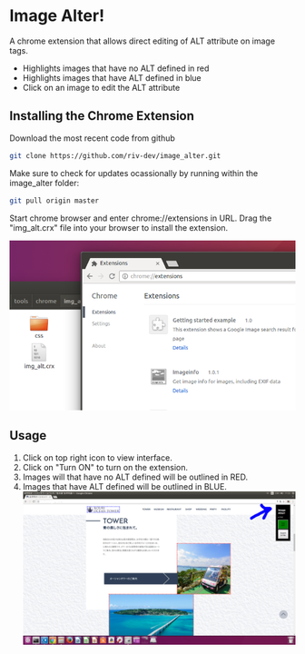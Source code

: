# Image Alter!
A chrome extension that allows direct editing of ALT attribute on image tags.
- Highlights images that have no ALT defined in red
- Highlights images that have ALT defined in blue  
- Click on an image to edit the ALT attribute

## Installing the Chrome Extension
Download the most recent code from github
```bash
git clone https://github.com/riv-dev/image_alter.git
```

Make sure to check for updates ocassionally by running within the image_alter folder:
```bash
git pull origin master
```
Start chrome browser and enter chrome://extensions in URL.
Drag the "img_alt.crx" file into your browser to install the extension.

![alt text](/extension_install.png "Install Extension")

## Usage
1. Click on top right icon to view interface.
2. Click on "Turn ON" to turn on the extension.
3. Images will that have no ALT defined will be outlined in RED.
4. Images that have ALT defined will be outlined in BLUE.
![alt text](/usage.png "Usage")
